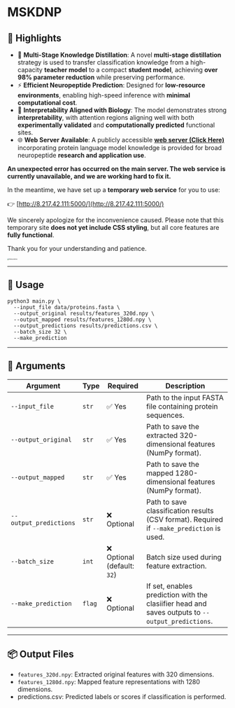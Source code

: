 # MSKDNP



## 📌 Highlights

- 🔬 **Multi-Stage Knowledge Distillation**:
   A novel **multi-stage distillation** strategy is used to transfer classification knowledge from a high-capacity **teacher model** to a compact **student model**, achieving **over 98% parameter reduction** while preserving performance.
- ⚡ **Efficient Neuropeptide Prediction**:
   Designed for **low-resource environments**, enabling high-speed inference with **minimal computational cost**.
- 🧠 **Interpretability Aligned with Biology**:
   The model demonstrates strong **interpretability**, with attention regions aligning well with both **experimentally validated** and **computationally predicted** functional sites.
- 🌐 **Web Server Available**:
   A publicly accessible ****[web server (Click Here)](https://awi.cuhk.edu.cn/~biosequence/MSKDNP/index.php)**** incorporating protein language model knowledge is provided for broad neuropeptide **research and application use**.

****An unexpected error has occurred on the main server. The web service is currently unavailable, and we are working hard to fix it.****

In the meantime, we have set up a **temporary web service** for you to use:

👉 [http://8.217.42.111:5000/](http://8.217.42.111:5000/)

We sincerely apologize for the inconvenience caused. Please note that this temporary site **does not yet include CSS styling**, but all core features are **fully functional**. 

Thank you for your understanding and patience.



<img src=".\figure\Interpretive.png" alt="Interpretive" style="zoom: 25%;" />





------

## 🚀 Usage

```
python3 main.py \
  --input_file data/proteins.fasta \
  --output_original results/features_320d.npy \
  --output_mapped results/features_1280d.npy \
  --output_predictions results/predictions.csv \
  --batch_size 32 \
  --make_prediction
```

------

## 🧾 Arguments

| Argument               | Type   | Required                   | Description                                                  |
| ---------------------- | ------ | -------------------------- | ------------------------------------------------------------ |
| `--input_file`         | `str`  | ✅ Yes                      | Path to the input FASTA file containing protein sequences.   |
| `--output_original`    | `str`  | ✅ Yes                      | Path to save the extracted 320-dimensional features (NumPy format). |
| `--output_mapped`      | `str`  | ✅ Yes                      | Path to save the mapped 1280-dimensional features (NumPy format). |
| `--output_predictions` | `str`  | ❌ Optional                 | Path to save classification results (CSV format). Required if `--make_prediction` is used. |
| `--batch_size`         | `int`  | ❌ Optional (default: `32`) | Batch size used during feature extraction.                   |
| `--make_prediction`    | `flag` | ❌ Optional                 | If set, enables prediction with the clasiifier head and saves outputs to `--output_predictions`. |

------

## 📦 Output Files

- `features_320d.npy`: Extracted original features with 320 dimensions.
- `features_1280d.npy`: Mapped feature representations with 1280 dimensions.
- predictions.csv: Predicted labels or scores if classification is performed.
